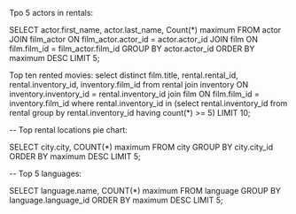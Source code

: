 Tpo 5 actors in rentals:

SELECT actor.first_name, actor.last_name,
Count(*) maximum FROM actor
	JOIN film_actor ON film_actor.actor_id = actor.actor_id
		JOIN film ON film.film_id = film_actor.film_id
GROUP BY actor.actor_id 
ORDER BY maximum DESC 
LIMIT 5;

Top ten rented movies:
select distinct film.title, rental.rental_id, rental.inventory_id, inventory.film_id from rental
join inventory ON inventory.inventory_id = rental.inventory_id
join film ON film.film_id = inventory.film_id
where rental.inventory_id in (select rental.inventory_id 
					  from rental
					  group by rental.inventory_id having count(*) >= 5)
LIMIT 10;

-- Top rental locations pie chart:

SELECT city.city, 
COUNT(*) maximum FROM city
GROUP BY city.city_id
ORDER BY maximum DESC 
LIMIT 5;

-- Top 5 languages:

 SELECT language.name, 
 COUNT(*) maximum FROM language
 GROUP BY language.language_id
 ORDER BY maximum DESC
 LIMIT 5;